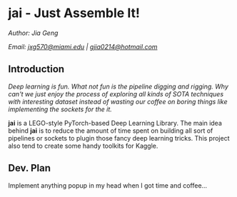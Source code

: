 # jai - Just Assemble It!

*Author: Jia Geng*

*Email: jxg570@miami.edu | gjia0214@hotmail.com*

## Introduction

*Deep learning is fun. What not fun is the pipeline digging and rigging. Why can't we just enjoy the process
 of exploring all kinds of SOTA techniques with interesting dataset instead of wasting our coffee on boring things like implementing the sockets for the it.*

**jai** is a LEGO-style PyTorch-based Deep Learning Library. 
The main idea behind **jai** is to reduce the amount of time spent on building all sort of pipelines or sockets to plugin those fancy deep learning tricks. This project also tend to create some handy toolkits for Kaggle.

## Dev. Plan

Implement anything popup in my head when I got time and coffee...
